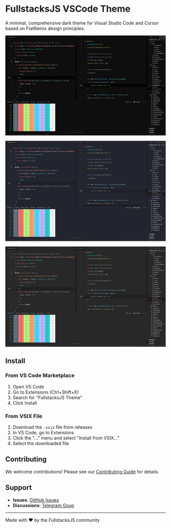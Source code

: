 # FullstacksJS VSCode Theme

A minimal, comprehensive dark theme for Visual Studio Code and Cursor based on FlatRemix design principles.

![Dark](https://raw.githubusercontent.com/fullstacksjs/vscode-theme/main/assets/dark.png)

![Main](https://raw.githubusercontent.com/fullstacksjs/vscode-theme/main/assets/main.png)

![Warm](https://raw.githubusercontent.com/fullstacksjs/vscode-theme/main/assets/warm.png)

## Install

### From VS Code Marketplace
1. Open VS Code
2. Go to Extensions (Ctrl+Shift+X)
3. Search for "FullstacksJS Theme"
4. Click Install

### From VSIX File
1. Download the `.vsix` file from releases
2. In VS Code, go to Extensions
3. Click the "..." menu and select "Install from VSIX..."
4. Select the downloaded file

## Contributing

We welcome contributions! Please see our [Contributing Guide](CONTRIBUTING.md) for details.

## Support

- **Issues**: [GitHub Issues](https://github.com/fullstacksjs/vscode-theme/issues)
- **Discussions**: [Telegram Goup](https://t.me/fullstacksjs)

---

Made with ❤️ by the FullstacksJS community
